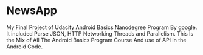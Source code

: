 # NewsApp
My Final Project of Udacity Android Basics Nanodegree Program By google. It included Parse JSON, HTTP Networking Threads and Parallelism. This Is the Mix of All The Android Basics Program Course And use of API in the Android Code. 
